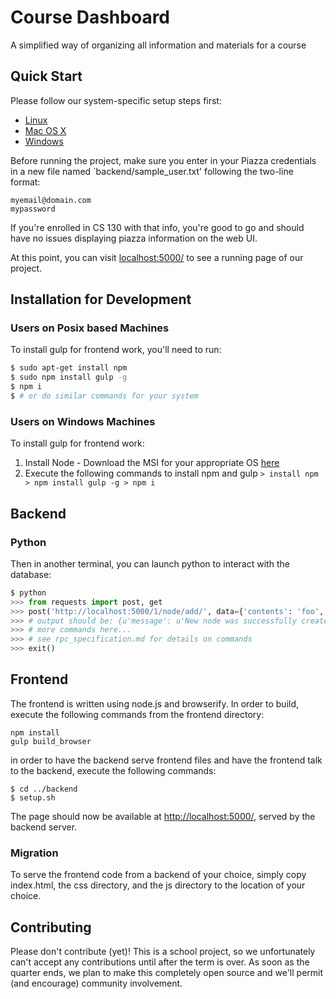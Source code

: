 Course Dashboard
================

A simplified way of organizing all information and materials for a course

Quick Start
-----------

Please follow our system-specific setup steps first:

 - [Linux](linux-setup.md)
 - [Mac OS X](mac-setup.md)
 - [Windows](windows-setup.md)

Before running the project, make sure you enter in your Piazza credentials in a
new file named `backend/sample_user.txt' following the two-line format:

```
myemail@domain.com
mypassword
```

If you're enrolled in CS 130 with that info, you're good to go and should have
no issues displaying piazza information on the web UI.

At this point, you can visit [localhost:5000/](http://localhost:5000/) to see a
running page of our project.

Installation for Development
----------------------------

### Users on Posix based Machines

To install gulp for frontend work, you'll need to run:

```Bash
$ sudo apt-get install npm
$ sudo npm install gulp -g
$ npm i
$ # or do similar commands for your system
```

### Users on Windows Machines

To install gulp for frontend work:
  1. Install Node
    - Download the MSI for your appropriate OS
      [here](https://nodejs.org/en/download/)
  2. Execute the following commands to install npm and gulp
    ```
    > install npm
    > npm install gulp -g
    > npm i
    ```

Backend
-------

### Python

Then in another terminal, you can launch python to interact with the database:

```Python
$ python
>>> from requests import post, get
>>> post('http://localhost:5000/1/node/add/', data={'contents': 'foo', 'renderer': 'bar'}).json()
>>> # output should be: {u'message': u'New node was successfully created'}
>>> # more commands here...
>>> # see rpc_specification.md for details on commands
>>> exit()
```

Frontend
--------

The frontend is written using node.js and browserify. In order to build, execute
the following commands from the frontend directory:

```
npm install
gulp build_browser
```

in order to have the backend serve frontend files and have the frontend talk to
the backend, execute the following commands:

```
$ cd ../backend
$ setup.sh
```

The page should now be available at
[http://localhost:5000/](http://localhost:5000/), served by the backend server.

### Migration

To serve the frontend code from a backend of your choice, simply copy
index.html, the css directory, and the js directory to the location of your
choice.

Contributing
------------

Please don't contribute (yet)! This is a school project, so we unfortunately
can't accept any contributions until after the term is over. As soon as the
quarter ends, we plan to make this completely open source and we'll permit (and
encourage) community involvement.
